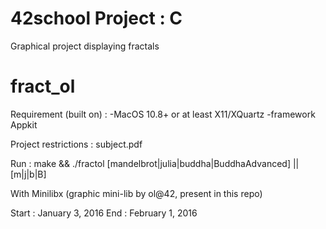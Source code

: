 # 42school Project : C

Graphical project displaying fractals

# fract_ol

Requirement (built on) :
  -MacOS 10.8+ or at least X11/XQuartz
  -framework Appkit 

Project restrictions : subject.pdf

Run :
  make && ./fractol [mandelbrot|julia|buddha|BuddhaAdvanced] || [m|j|b|B]

With Minilibx (graphic mini-lib by ol@42, present in this repo)

Start : January 3, 2016
End : February 1, 2016
